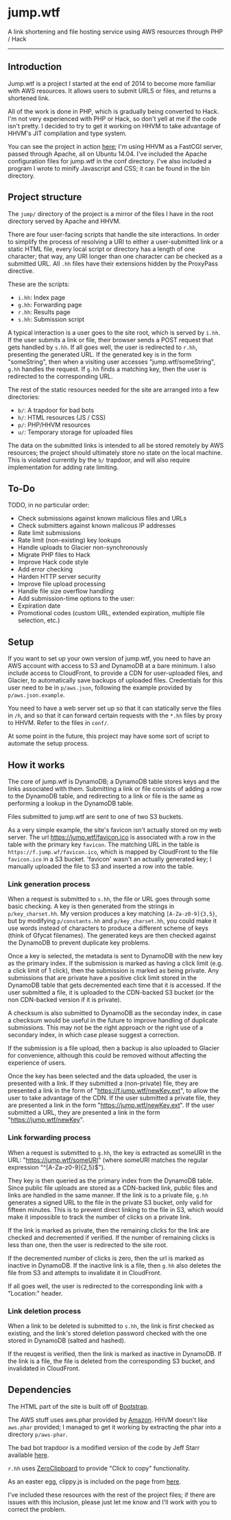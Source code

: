 # jump.wtf
A link shortening and file hosting service using AWS resources through PHP / Hack

---

## Introduction

Jump.wtf is a project I started at the end of 2014 to become more familiar with AWS resources. It allows users to submit URLS or files, and returns a shortened link.

All of the work is done in PHP, which is gradually being converted to Hack. I'm not very experienced with PHP or Hack, so don't yell at me if the code isn't pretty. I decided to try to get it working on HHVM to take advantage of HHVM's JIT compilation and type system.

You can see the project in action [here](https://jump.wtf); I'm using HHVM as a FastCGI server, passed through Apache, all on Ubuntu 14.04. I've included the Apache configuration files for jump.wtf in the conf directory. I've also included a program I wrote to minify Javascript and CSS; it can be found in the bin directory.

## Project structure

The `jump/` directory of the project is a mirror of the files I have in the root directory served by Apache and HHVM.

There are four user-facing scripts that handle the site interactions. In order to simplify the process of resolving a URI to either a user-submitted link or a static HTML file, every local script or directory has a length of one character; that way, any URI longer than one character can be checked as a submitted URL. All `.hh` files have their extensions hidden by the ProxyPass directive.

These are the scripts:

* `i.hh`: Index page
* `g.hh`: Forwarding page
* `r.hh`: Results page
* `s.hh`: Submission script

A typical interaction is a user goes to the site root, which is served by `i.hh`. If the user submits a link or file, their browser sends a POST request that gets handled by `s.hh`. If all goes well, the user is redirected to `r.hh`, presenting the generated URL. If the generated key is in the form "someString", then when a visiting user accesses "jump.wtf/someString", `g.hh` handles the request. If `g.hh` finds a matching key, then the user is redirected to the corresponding URL.

The rest of the static resources needed for the site are arranged into a few directories:

* `b/`: A trapdoor for bad bots
* `h/`: HTML resources (JS / CSS)
* `p/`: PHP/HHVM resources
* `u/`: Temporary storage for uploaded files

The data on the submitted links is intended to all be stored remotely by AWS resources; the project should ultimately store no state on the local machine. This is violated currently by the `b/` trapdoor, and will also require implementation for adding rate limiting.

## To-Do

TODO, in no particular order:

* Check submissions against known malicious files and URLs
* Check submitters against known malicous IP addresses
* Rate limit submissions
* Rate limit (non-existing) key lookups
* Handle uploads to Glacier non-synchronously
* Migrate PHP files to Hack
* Improve Hack code style
* Add error checking
* Harden HTTP server security
* Improve file upload processing
* Handle file size overflow handling
* Add submission-time options to the user:
 * Expiration date
 * Promotional codes (custom URL, extended expiration, multiple file selection, etc.)

## Setup

If you want to set up your own version of jump.wtf, you need to have an AWS account with access to S3 and DynamoDB at a bare minimum. I also include access to CloudFront, to provide a CDN for user-uploaded files, and Glacier, to automatically save backups of uploaded files. Credentials for this user need to be in `p/aws.json`, following the example provided by `p/aws.json.example`.

You need to have a web server set up so that it can statically serve the files in `/h`, and so that it can forward certain requests with the `*.hh` files by proxy to HHVM. Refer to the files in `conf/`.

At some point in the future, this project may have some sort of script to automate the setup process.

## How it works

The core of jump.wtf is DynamoDB; a DynamoDB table stores keys and the links associated with them. Submitting a link or file consists of adding a row to the DynamoDB table, and redirecting to a link or file is the same as performing a lookup in the DynamoDB table.

Files submitted to jump.wtf are sent to one of two S3 buckets.

As a very simple example, the site's favicon isn't actually stored on my web server. The url https://jump.wtf/favicon.ico is associated with a row in the table with the primary key `favicon`. The matching URL in the table is `https://f.jump.wf/favicon.ico`, which is mapped by CloudFront to the file `favicon.ico` in a S3 bucket. 'favicon' wasn't an actually generated key; I manually uploaded the file to S3 and inserted a row into the table.

### Link generation process

When a request is submitted to `s.hh`, the file or URL goes through some basic checking. A key is then generated from the strings in `p/key_charset.hh`. My version produces a key matching `[A-Za-z0-9]{3,5}`, but by modifying `p/constants.hh` and `p/key_charset.hh`, you could make it use words instead of characters to produce a different scheme of keys (think of Gfycat filenames). The generated keys are then checked against the DynamoDB to prevent duplicate key problems.

Once a key is selected, the metadata is sent to DynamoDB with the new key as the primary index. If the submission is marked as having a click limit (e.g. a click limit of 1 click), then the submission is marked as being private. Any submissions that are private have a positive click limit stored in the DynamoDB table that gets decremented each time that it is accessed. If the user submitted a file, it is uploaded to the CDN-backed S3 bucket (or the non CDN-backed version if it is private).

A checksum is also submitted to DynamoDB as the seconday index, in case a checksum would be useful in the future to improve handling of duplicate submissions. This may not be the right approach or the right use of a secondary index, in which case please suggest a correction.

If the submission is a file upload, then a backup is also uploaded to Glacier for convenience, although this could be removed without affecting the experience of users.

Once the key has been selected and the data uploaded, the user is presented with a link. If they submitted a (non-private) file, they are presented a link in the form of "https://f.jump.wtf/newKey.ext", to allow the user to take advantage of the CDN. If the user submitted a private file, they are presented a link in the form "https://jump.wtf/newKey.ext". If the user submitted a URL, they are presented a link in the form "https://jump.wtf/newKey".

### Link forwarding process

When a request is submitted to `g.hh`, the key is extracted as someURI in the URL: "https://jump.wtf/someURI" (where someURI matches the regular expression "^[A-Za-z0-9]{2,5}$").

They key is then queried as the primary index from the DynamoDB table. Since public file uploads are stored as a CDN-backed link, public files and links are handled in the same manner. If the link is to a private file, `g.hh` generates a signed URL to the file in the private S3 bucket, only valid for fifteen minutes. This is to prevent direct linking to the file in S3, which would make it impossible to track the number of clicks on a private link.

If the link is marked as private, then the remaining clicks for the link are checked and decremented if verified. If the number of remaining clicks is less than one, then the user is redirected to the site root.

If the decremented number of clicks is zero, then the url is marked as inactive in DynamoDB. If the inactive link is a file, then `g.hh` also deletes the file from S3 and attempts to invalidate it in CloudFront.

If all goes well, the user is redirected to the corresponding link with a "Location:" header.

### Link deletion process

When a link to be deleted is submitted to `s.hh`, the link is first checked as existing, and the link's stored deletion password checked with the one stored in DynamoDB (salted and hashed).

If the reuqest is verified, then the link is marked as inactive in DynamoDB. If the link is a file, the file is deleted from the corresponding S3 bucket, and invalidated in CloudFront.

## Dependencies

The HTML part of the site is built off of [Bootstrap](http://getbootstrap.com/).

The AWS stuff uses aws.phar provided by [Amazon](https://github.com/aws/aws-sdk-php/releases/latest). HHVM doesn't like `aws.phar` provided; I managed to get it working by extracting the phar into a directory `p/aws-phar`.

The bad bot trapdoor is a modified version of the code by Jeff Starr available [here](http://perishablepress.com/blackhole-bad-bots/).

`r.hh` uses [ZeroClipboard](https://github.com/zeroclipboard/zeroclipboard) to provide "Click to copy" functionality.

As an easter egg, clippy.js is included on the page from [here](https://www.smore.com/clippy-js).

I've included these resources with the rest of the project files; if there are issues with this inclusion, please just let me know and I'll work with you to correct the problem.
